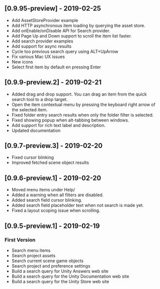 ## [0.9.95-preview] - 2019-02-25
- Add AssetStoreProvider example
- Add HTTP asynchronous item loading by querying the asset store.
- Add onEnable/onDisable API for Search provider.
- Add Page Up and Down support to scroll the item list faster.
- Add search provider examples
- Add support for async results
- Cycle too previous search query using ALT+UpArrow
- Fix various Mac UX issues
- New icons
- Select first item by default en pressing Enter

## [0.9.9-preview.2] - 2019-02-21
- Added drag and drop support. You can drag an item from the quick search tool to a drop target.
- Open the item contextual menu by pressing the keyboard right arrow of the selected item.
- Fixed folder entry search results when only the folder filter is selected.
- Fixed showing popup when alt-tabbing between windows.
- Add support for rich text label and description.
- Updated documentation

## [0.9.7-preview.3] - 2019-02-20
- Fixed cursor blinking
- Improved fetched scene object results

## [0.9.6-preview.1] - 2019-02-20
- Moved menu items under Help/
- Added a warning when all filters are disabled.
- Added search field cursor blinking.
- Added search field placeholder text when not search is made yet.
- Fixed a layout scoping issue when scrolling.

## [0.9.5-preview.1] - 2019-02-19
### First Version
- Search menu items
- Search project assets
- Search current scene game objects
- Search project and preference settings
- Build a search query for  Unity Answers web site
- Build a search query for the Unity Documentation web site
- Build a search query for the Unity Store web site
